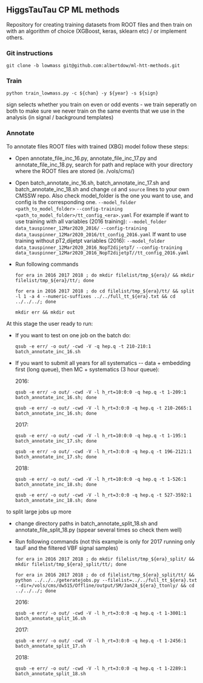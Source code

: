 ## HiggsTauTau CP ML methods
Repository for creating training datasets from ROOT files 
and then train on with an algorithm of choice (XGBoost, keras, sklearn etc) / or implement others.

### Git instructions

`git clone -b lowmass git@github.com:albertdow/ml-htt-methods.git`

### Train

`python train_lowmass.py -c ${chan} -y ${year} -s ${sign}`

sign selects whether you train on even or odd events - we train seperatly on both to make sure we never train on the same events that we use in the analysis (in signal / background templates)   

### Annotate

To annotate files ROOT files with trained (XBG) model follow these steps:

- Open annotate_file_inc_16.py, annotate_file_inc_17.py and annotate_file_inc_18.py, 
search for path and replace with your directory where the ROOT files are stored (ie. /vols/cms/)

- Open batch_annotate_inc_16.sh, batch_annotate_inc_17.sh and batch_annotate_inc_18.sh
and change `cd` and `source` lines to your own CMSSW repo. Also check model_folder 
is the one you want to use, and config is the corresponding one. 
    `--model_folder <path_to_model_folder>`
    `--config-training <path_to_model_folder>/tt_config_<era>.yaml`
For example if want to use training with all variables (2016 training):
    `--model_folder data_tauspinner_12Mar2020_2016/`
    `--config-training data_tauspinner_12Mar2020_2016/tt_config_2016.yaml`
If want to use training without pT2,dijetpt variables (2016):
    `--model_folder data_tauspinner_12Mar2020_2016_NopT2dijetpT/`
    `--config-training data_tauspinner_12Mar2020_2016_NopT2dijetpT//tt_config_2016.yaml`
    

- Run following commands
    
    `for era in 2016 2017 2018 ; do mkdir filelist/tmp_${era}/ && mkdir filelist/tmp_${era}/tt/; done`

    `for era in 2016 2017 2018 ; do cd filelist/tmp_${era}/tt/ && split -l 1 -a 4 --numeric-suffixes ../../full_tt_${era}.txt && cd ../../../; done`

    `mkdir err && mkdir out`

At this stage the user ready to run:

- If you want to test on one job on the batch do:

    `qsub -e err/ -o out/ -cwd -V -q hep.q -t 210-210:1 batch_annotate_inc_16.sh`

- If you want to submit all years for all systematics -- data + embedding first (long queue), 
then MC + systematics (3 hour queue):

    2016:

    `qsub -e err/ -o out/ -cwd -V -l h_rt=10:0:0 -q hep.q -t 1-209:1 batch_annotate_inc_16.sh; done`

    `qsub -e err/ -o out/ -cwd -V -l h_rt=3:0:0 -q hep.q -t 210-2665:1 batch_annotate_inc_16.sh; done`

    2017:

    `qsub -e err/ -o out/ -cwd -V -l h_rt=10:0:0 -q hep.q -t 1-195:1 batch_annotate_inc_17.sh; done`

    `qsub -e err/ -o out/ -cwd -V -l h_rt=3:0:0 -q hep.q -t 196-2121:1 batch_annotate_inc_17.sh; done`

    2018:

    `qsub -e err/ -o out/ -cwd -V -l h_rt=10:0:0 -q hep.q -t 1-526:1 batch_annotate_inc_18.sh; done`

    `qsub -e err/ -o out/ -cwd -V -l h_rt=3:0:0 -q hep.q -t 527-3592:1 batch_annotate_inc_18.sh; done`

to split large jobs up more

- change directory paths in batch_annotate_split_18.sh  and annotate_file_split_18.py (sppear several times so check them well)
- Run following commands (not this example is only for 2017 running only tauF and the filtered VBF signal samples)


    `for era in 2016 2017 2018 ; do mkdir filelist/tmp_${era}_split/ && mkdir filelist/tmp_${era}_split/tt/; done`

    `for era in 2016 2017 2018 ; do cd filelist/tmp_${era}_split/tt/ && python ../../../geteratejobs.py --filelist=../../full_tt_${era}.txt --dir=/vols/cms/dw515/Offline/output/SM/Jan24_${era}_ttonly/ && cd ../../../; done`

    2016:

    `qsub -e err/ -o out/ -cwd -V -l h_rt=3:0:0 -q hep.q -t 1-3001:1 batch_annotate_split_16.sh`

    2017:


    `qsub -e err/ -o out/ -cwd -V -l h_rt=3:0:0 -q hep.q -t 1-2456:1 batch_annotate_split_17.sh`

    2018:


    `qsub -e err/ -o out/ -cwd -V -l h_rt=3:0:0 -q hep.q -t 1-2289:1 batch_annotate_split_18.sh`


